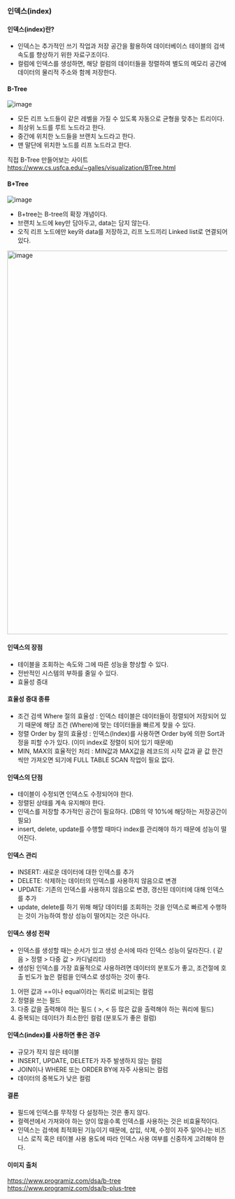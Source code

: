 ### 인덱스(index)

#### 인덱스(index)란?
 - 인덱스는 추가적인 쓰기 작업과 저장 공간을 활용하여 데이터베이스 테이블의 검색 속도를 향상하기 위한 자료구조이다.
 - 컬럼에 인덱스를 생성하면, 해당 컬럼의 데이터들을 정렬하여 별도의 메모리 공간에 데이터의 물리적 주소와 함께 저장한다.
 
#### B-Tree
![image](https://user-images.githubusercontent.com/46198324/201251129-45d6c0cc-bee0-4a00-aa7d-5ab4796b1cb6.png)

 - 모든 리프 노드들이 같은 레벨을 가질 수 있도록 자동으로 균형을 맞추는 트리이다.
 - 최상위 노드를 루트 노드라고 한다.
 - 중간에 위치한 노드들을 브랜치 노드라고 한다.
 - 맨 말단에 위치한 노드를 리프 노드라고 한다.

직접 B-Tree 만들어보는 사이트
https://www.cs.usfca.edu/~galles/visualization/BTree.html


#### B+Tree
![image](https://user-images.githubusercontent.com/46198324/201251259-4bf1a7c0-d8b1-4ad9-80d1-072f8b1c9cda.png)

 - B+tree는 B-tree의 확장 개념이다.
 - 브랜치 노드에 key만 담아두고, data는 담지 않는다.
 - 오직 리프 노드에만 key와 data를 저장하고, 리프 노드끼리 Linked list로 연결되어 있다.

<img width="876" alt="image" src="https://user-images.githubusercontent.com/46198324/201252126-901c06fd-61a7-4814-97a7-cbf7d0d806b1.png">


#### 인덱스의 장점
 - 테이블을 조회하는 속도와 그에 따른 성능을 향상할 수 있다.
 - 전반적인 시스템의 부하를 줄일 수 있다.
 - 효율성 증대

#### 효율성 증대 종류
 - 조건 검색 Where 절의 효율성 : 인덱스 테이블은 데이터들이 정렬되어 저장되어 있기 때문에 해당 조건 (Where)에 맞는 데이터들을 빠르게 찾을 수 있다.
 - 정렬 Order by 절의 효율성 : 인덱스(Index)를 사용하면 Order by에 의한 Sort과정을 피할 수가 있다. (이미 index로 정렬이 되어 있기 때문에)
 - MIN, MAX의 효율적인 처리 : MIN값과 MAX값을 레코드의 시작 값과 끝 값 한건씩만 가져오면 되기에 FULL TABLE SCAN 작업이 필요 없다.

#### 인덱스의 단점
 - 테이블이 수정되면 인덱스도 수정되어야 한다.
 - 정렬된 상태를 계속 유지해야 한다.
 - 인덱스를 저장할 추가적인 공간이 필요하다. (DB의 약 10%에 해당하는 저장공간이 필요)
 - insert, delete, update를 수행할 때마다 index를 관리해야 하기 때문에 성능이 떨어진다.

#### 인덱스 관리
 - INSERT: 새로운 데이터에 대한 인덱스를 추가
 - DELETE: 삭제하는 데이터의 인덱스를 사용하지 않음으로 변경
 - UPDATE: 기존의 인덱스를 사용하지 않음으로 변경, 갱신된 데이터에 대해 인덱스를 추가
 - update, delete를 하기 위해 해당 데이터를 조회하는 것을 인덱스로 빠르게 수행하는 것이 가능하여 항상 성능이 떨어지는 것은 아니다. 
 

#### 인덱스 생성 전략

 - 인덱스를 생성할 때는 순서가 있고 생성 순서에 따라 인덱스 성능이 달라진다. ( 같음 > 정렬 > 다중 값 > 카디널리티)
 - 생성된 인덱스를 가장 효율적으로 사용하려면 데이터의 분포도가 좋고, 조건절에 호출 빈도가 높은 컬럼을 인덱스로 생성하는 것이 좋다. 

1. 어떤 값과 ==이나 equal이라는 쿼리로 비교되는 컬럼
2. 정렬을 쓰는 필드
3. 다중 값을 출력해야 하는 필드 ( >, < 등 많은 값을 출력해야 하는 쿼리에 필드)
4. 중복되는 데이터가 최소한인 컬럼 (분포도가 좋은 컬럼)

#### 인덱스(index)를 사용하면 좋은 경우
 - 규모가 작지 않은 테이블
 - INSERT, UPDATE, DELETE가 자주 발생하지 않는 컬럼
 - JOIN이나 WHERE 또는 ORDER BY에 자주 사용되는 컬럼
 - 데이터의 중복도가 낮은 컬럼


#### 결론
 - 필드에 인덱스를 무작정 다 설정하는 것은 좋지 않다.
 - 컬렉션에서 가져와야 하는 양이 많을수록 인덱스를 사용하는 것은 비효율적이다.
 - 인덱스는 검색에 최적화된 기능이기 때문에, 삽입, 삭제, 수정이 자주 일어나는 비즈니스 로직 혹은 테이블 사용 용도에 따라 인덱스 사용 여부를 신중하게 고려해야 한다.


#### 이미지 출처    
https://www.programiz.com/dsa/b-tree     
https://www.programiz.com/dsa/b-plus-tree
